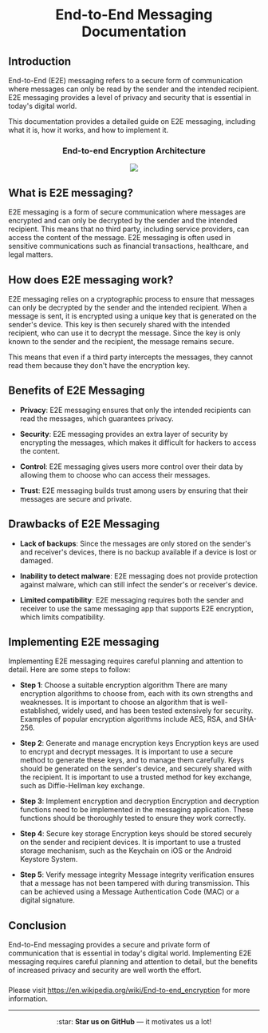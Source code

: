 <h1 align="center">End-to-End Messaging Documentation</h1>

## Introduction
End-to-End (E2E) messaging refers to a secure form of communication where messages can only be read by the sender and the intended recipient. E2E messaging provides a level of privacy and security that is essential in today's digital world.

This documentation provides a detailed guide on E2E messaging, including what it is, how it works, and how to implement it.

<h3 align="center">End-to-end Encryption Architecture</h3>

<div align="center">
  <img src="https://assets.website-files.com/5ff66329429d880392f6cba2/61cb0dc89a14f60176e266aa_end-to-end%20encryption%20work.jpg">
</div>

## What is E2E messaging?
E2E messaging is a form of secure communication where messages are encrypted and can only be decrypted by the sender and the intended recipient. This means that no third party, including service providers, can access the content of the message. E2E messaging is often used in sensitive communications such as financial transactions, healthcare, and legal matters.

## How does E2E messaging work?
E2E messaging relies on a cryptographic process to ensure that messages can only be decrypted by the sender and the intended recipient. When a message is sent, it is encrypted using a unique key that is generated on the sender's device. This key is then securely shared with the intended recipient, who can use it to decrypt the message. Since the key is only known to the sender and the recipient, the message remains secure.

This means that even if a third party intercepts the messages, they cannot read them because they don't have the encryption key.

## Benefits of E2E Messaging
  
  * **Privacy**: E2E messaging ensures that only the intended recipients can read the messages, which guarantees privacy.

  * **Security**: E2E messaging provides an extra layer of security by encrypting the messages, which makes it difficult for hackers to access the content.

  * **Control**: E2E messaging gives users more control over their data by allowing them to choose who can access their messages.

  * **Trust**: E2E messaging builds trust among users by ensuring that their messages are secure and private.

## Drawbacks of E2E Messaging
  * **Lack of backups**: Since the messages are only stored on the sender's and receiver's devices, there is no backup available if a device is lost or damaged.

  * **Inability to detect malware**: E2E messaging does not provide protection against malware, which can still infect the sender's or receiver's device.

  * **Limited compatibility**: E2E messaging requires both the sender and receiver to use the same messaging app that supports E2E encryption, which limits compatibility.

## Implementing E2E messaging
Implementing E2E messaging requires careful planning and attention to detail. Here are some steps to follow:

  * **Step 1**: Choose a suitable encryption algorithm
  There are many encryption algorithms to choose from, each with its own strengths and weaknesses. It is important to choose an algorithm that is well-established, widely used, and has been tested extensively for security. Examples of popular encryption algorithms include AES, RSA, and SHA-256.

  * **Step 2**: Generate and manage encryption keys
  Encryption keys are used to encrypt and decrypt messages. It is important to use a secure method to generate these keys, and to manage them carefully. Keys should be generated on the sender's device, and securely shared with the recipient. It is important to use a trusted method for key exchange, such as Diffie-Hellman key exchange.

  * **Step 3**: Implement encryption and decryption
  Encryption and decryption functions need to be implemented in the messaging application. These functions should be thoroughly tested to ensure they work correctly.

  * **Step 4**: Secure key storage
  Encryption keys should be stored securely on the sender and recipient devices. It is important to use a trusted storage mechanism, such as the Keychain on iOS or the Android Keystore System.

  * **Step 5**: Verify message integrity
  Message integrity verification ensures that a message has not been tampered with during transmission. This can be achieved using a Message Authentication Code (MAC) or a digital signature.

## Conclusion
End-to-End messaging provides a secure and private form of communication that is essential in today's digital world. Implementing E2E messaging requires careful planning and attention to detail, but the benefits of increased privacy and security are well worth the effort.

###

Please visit https://en.wikipedia.org/wiki/End-to-end_encryption for more information.

---

<p align="center">
    :star: <strong>Star us on GitHub</strong> — it motivates us a lot!
</p>

